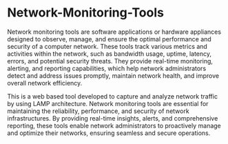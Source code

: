 # Network-Monitoring-Tools
Network monitoring tools are software applications or hardware appliances designed to observe, manage, and ensure the optimal performance and security of a computer network. These tools track various metrics and activities within the network, such as bandwidth usage, uptime, latency, errors, and potential security threats. They provide real-time monitoring, alerting, and reporting capabilities, which help network administrators detect and address issues promptly, maintain network health, and improve overall network efficiency.

This is a web based tool developed to capture and analyze network traffic by using LAMP architecture. Network monitoring tools are essential for maintaining the reliability, performance, and security of network infrastructures. By providing real-time insights, alerts, and comprehensive reporting, these tools enable network administrators to proactively manage and optimize their networks, ensuring seamless and secure operations.
